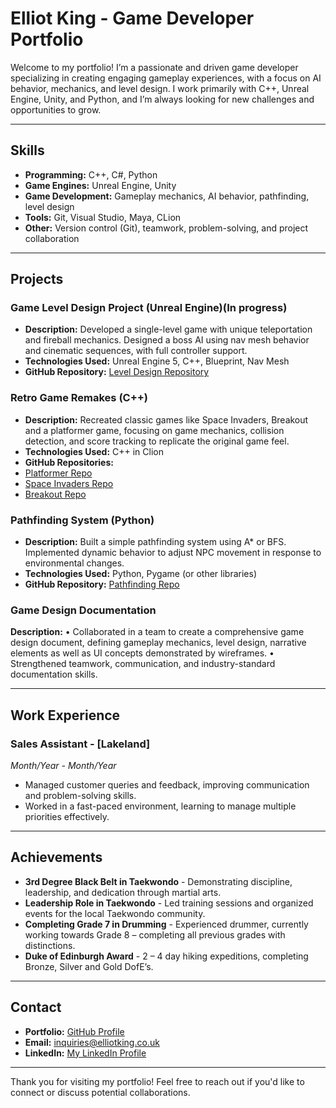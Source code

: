 # Elliot King - Game Developer Portfolio

Welcome to my portfolio! I’m a passionate and driven game developer specializing in creating engaging gameplay experiences, with a focus on AI behavior, mechanics, and level design. I work primarily with C++, Unreal Engine, Unity, and Python, and I’m always looking for new challenges and opportunities to grow.

---

## Skills

- **Programming:** C++, C#, Python
- **Game Engines:** Unreal Engine, Unity
- **Game Development:** Gameplay mechanics, AI behavior, pathfinding, level design
- **Tools:** Git, Visual Studio, Maya, CLion
- **Other:** Version control (Git), teamwork, problem-solving, and project collaboration

---

## Projects

### **Game Level Design Project (Unreal Engine)(In progress)**
- **Description:** Developed a single-level game with unique teleportation and fireball mechanics. Designed a boss AI using nav mesh behavior and cinematic sequences, with full controller support.
- **Technologies Used:** Unreal Engine 5, C++, Blueprint, Nav Mesh
- **GitHub Repository:** [Level Design Repository]((https://github.com/UWE-GPP-23-24/gpp-project-assignment-X-Critix-X))

### **Retro Game Remakes (C++)**
- **Description:** Recreated classic games like Space Invaders, Breakout and a platformer game, focusing on game mechanics, collision detection, and score tracking to replicate the original game feel.
- **Technologies Used:** C++ in Clion
- **GitHub Repositories:** 
- [Platformer Repo](https://github.com/X-Critix-X/PlatformerGame)
- [Space Invaders Repo](https://github.com/UWEGames-GiC/space-invaders-23-24-X-Critix-X)
- [Breakout Repo](https://github.com/UWEGames-GiC/breakout-23-24-X-Critix-X)

### **Pathfinding System (Python)**
- **Description:** Built a simple pathfinding system using A* or BFS. Implemented dynamic behavior to adjust NPC movement in response to environmental changes.
- **Technologies Used:** Python, Pygame (or other libraries)
- **GitHub Repository:** [Pathfinding Repo](https://github.com/UWEGames-GT101/grid-based-game-X-Critix-X)

### **Game Design Documentation** 
**Description:**
•	Collaborated in a team to create a comprehensive game design document, defining gameplay mechanics, level design, narrative elements as well as UI concepts demonstrated by wireframes.
•	Strengthened teamwork, communication, and industry-standard documentation skills.


---

## Work Experience

### **Sales Assistant** - [Lakeland]
*Month/Year - Month/Year*
- Managed customer queries and feedback, improving communication and problem-solving skills.
- Worked in a fast-paced environment, learning to manage multiple priorities effectively.

---

## Achievements

- **3rd Degree Black Belt in Taekwondo** - Demonstrating discipline, leadership, and dedication through martial arts.
- **Leadership Role in Taekwondo** - Led training sessions and organized events for the local Taekwondo community.
- **Completing Grade 7 in Drumming** - Experienced drummer, currently working towards Grade 8 – completing all previous grades with distinctions.
- **Duke of Edinburgh Award** -  2 – 4 day hiking expeditions, completing Bronze, Silver and Gold DofE’s.

---

## Contact

- **Portfolio:** [GitHub Profile](https://github.com/X-Critix-X)
- **Email:** [inquiries@elliotking.co.uk](mailto:inquiries@elliotking.co.uk)
- **LinkedIn:** [My LinkedIn Profile](https://www.linkedin.com/in/elliot-king-31a41b214/)

---

Thank you for visiting my portfolio! Feel free to reach out if you'd like to connect or discuss potential collaborations.
